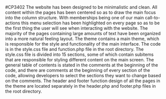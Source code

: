 #CP3402
The website has been designed to be minimalistic and clean. All content within the pages has been centered so as to draw the main focus into the column structure. With memberships being one of our main call-to-actions this menu selection has been highlighted on every page so as to be the first thing the user will see when interacting with the website. The majority of the pages containing large amounts of text have been organized into a more natural feeling layout.
The theme contains a main theme, which is responsible for the style and functionality of the main interface. The code is in the style.css file and function.php file in the root directory. The style.css file is divided into 15 sections, some of which contain subitems that are responsible for styling different content on the main screen. The general table of contents is stated in the comments at the beginning of the code, and there are comments at the beginning of every section of the code, allowing developers to select the sections they want to change based on the comments.
The header and footer function design of all the pages in the theme are located separately in the header.php and footer.php files in the root directory.